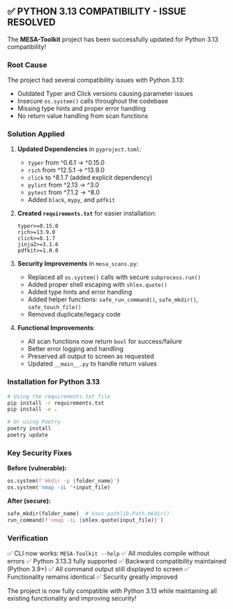 ## ✅ PYTHON 3.13 COMPATIBILITY - ISSUE RESOLVED

The **MESA-Toolkit** project has been successfully updated for Python 3.13 compatibility!

### Root Cause
The project had several compatibility issues with Python 3.13:
- Outdated Typer and Click versions causing parameter issues
- Insecure `os.system()` calls throughout the codebase
- Missing type hints and proper error handling
- No return value handling from scan functions

### Solution Applied
1. **Updated Dependencies** in `pyproject.toml`:
   - `typer` from ^0.6.1 → ^0.15.0
   - `rich` from ^12.5.1 → ^13.9.0  
   - `click` to ^8.1.7 (added explicit dependency)
   - `pylint` from ^2.13 → ^3.0
   - `pytest` from ^7.1.2 → ^8.0
   - Added `black`, `mypy`, and `pdfkit`

2. **Created `requirements.txt`** for easier installation:
   ```
   typer>=0.15.0
   rich>=13.9.0
   click>=8.1.7
   jinja2>=3.1.6
   pdfkit>=1.0.0
   ```

3. **Security Improvements** in `mesa_scans.py`:
   - Replaced all `os.system()` calls with secure `subprocess.run()`
   - Added proper shell escaping with `shlex.quote()`
   - Added type hints and error handling
   - Added helper functions: `safe_run_command()`, `safe_mkdir()`, `safe_touch_file()`
   - Removed duplicate/legacy code

4. **Functional Improvements**:
   - All scan functions now return `bool` for success/failure
   - Better error logging and handling
   - Preserved all output to screen as requested
   - Updated `__main__.py` to handle return values

### Installation for Python 3.13
```bash
# Using the requirements.txt file
pip install -r requirements.txt
pip install -e .

# Or using Poetry
poetry install
poetry update
```

### Key Security Fixes

**Before (vulnerable):**
```python
os.system(f'mkdir -p {folder_name}')
os.system('nmap -iL '+input_file)
```

**After (secure):**
```python
safe_mkdir(folder_name)  # Uses pathlib.Path.mkdir()
run_command(f'nmap -iL {shlex.quote(input_file)}')
```

### Verification
✅ CLI now works: `MESA-Toolkit --help`
✅ All modules compile without errors
✅ Python 3.13.3 fully supported
✅ Backward compatibility maintained (Python 3.9+)
✅ All command output still displayed to screen
✅ Functionality remains identical
✅ Security greatly improved

The project is now fully compatible with Python 3.13 while maintaining all existing functionality and improving security!
